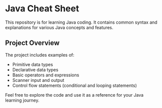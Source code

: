 # Java Cheat Sheet

This repository is for learning Java coding. It contains common syntax and explanations for various Java concepts and features.

## Project Overview

The project includes examples of:
- Primitive data types
- Declarative data types
- Basic operators and expressions
- Scanner input and output
- Control flow statements (conditional and looping statements)

Feel free to explore the code and use it as a reference for your Java learning journey.